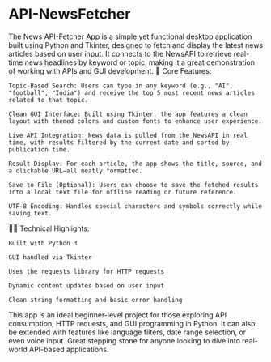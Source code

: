 # API-NewsFetcher
The News API-Fetcher App is a simple yet functional desktop application built using Python and Tkinter, designed to fetch and display the latest news articles based on user input. It connects to the NewsAPI to retrieve real-time news headlines by keyword or topic, making it a great demonstration of working with APIs and GUI development.
🔧 Core Features:

    Topic-Based Search: Users can type in any keyword (e.g., "AI", "football", "India") and receive the top 5 most recent news articles related to that topic.

    Clean GUI Interface: Built using Tkinter, the app features a clean layout with themed colors and custom fonts to enhance user experience.

    Live API Integration: News data is pulled from the NewsAPI in real time, with results filtered by the current date and sorted by publication time.

    Result Display: For each article, the app shows the title, source, and a clickable URL—all neatly formatted.

    Save to File (Optional): Users can choose to save the fetched results into a local text file for offline reading or future reference.

    UTF-8 Encoding: Handles special characters and symbols correctly while saving text.

👨‍💻 Technical Highlights:

    Built with Python 3

    GUI handled via Tkinter

    Uses the requests library for HTTP requests

    Dynamic content updates based on user input

    Clean string formatting and basic error handling

This app is an ideal beginner-level project for those exploring API consumption, HTTP requests, and GUI programming in Python. It can also be extended with features like language filters, date range selection, or even voice input. Great stepping stone for anyone looking to dive into real-world API-based applications.
